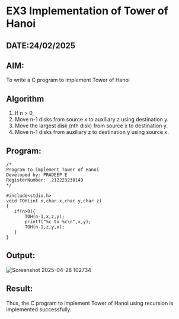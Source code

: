 # EX3 Implementation of Tower of Hanoi
## DATE:24/02/2025
## AIM:
To write a C program to implement Tower of Hanoi

## Algorithm
1. If n > 0,
2. Move n-1 disks from source x to auxiliary z using destination y.
3. Move the largest disk (nth disk) from source x to destination y.
4. Move n-1 disks from auxiliary z to destination y using source x.

## Program:
```
/*
Program to implement Tower of Hanoi
Developed by: PRADEEP E 
RegisterNumber:  212223230149
*/
```
```
#include<stdio.h>
void TOH(int n,char x,char y,char z)
{
   if(n>0){
       TOH(n-1,x,z,y);
       printf("%c to %c\n",x,y);
       TOH(n-1,z,y,x);
   }
}

```

## Output:

![Screenshot 2025-04-28 102734](https://github.com/user-attachments/assets/32b493a7-566c-4466-8ec8-34c105adc34a)


## Result:
Thus, the C program to implement Tower of Hanoi using recursion is implemented successfully.
